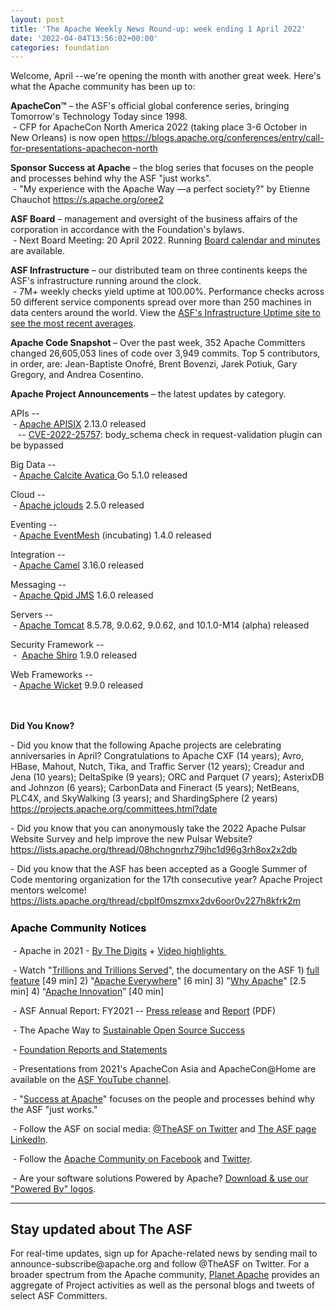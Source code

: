 ```yaml
---
layout: post
title: 'The Apache Weekly News Round-up: week ending 1 April 2022'
date: '2022-04-04T13:56:02+00:00'
categories: foundation
---
```

<p></p><p></p><p></p><p></p><p></p><p>Welcome, April --we're opening the month with another great week. Here's what the Apache community has been up to:</p><p><b><span class="il">ApacheCon</span>™</b> – the ASF's official global conference series, bringing Tomorrow's Technology Today since 1998.<br>&nbsp;- CFP for ApacheCon North America 2022 (taking place 3-6 October in New Orleans) is now open  <a href="https://blogs.apache.org/conferences/entry/call-for-presentations-apachecon-north" target="_blank">https://blogs.apache.org/conferences/entry/call-for-presentations-apachecon-north</a> <br></p><p>
<b>Sponsor <span class="il">Success</span> <span class="il">at</span> <span class="il">Apache</span></b>
 – the blog series that focuses on the people and processes behind why 
the ASF "just works".<br>&nbsp;- "My experience with the Apache Way —a perfect society?" by Etienne Chauchot <a href="https://s.apache.org/oree2">https://s.apache.org/oree2</a></p><p></p><p></p><p></p><span style="font-weight: 700;">ASF Board</span>&nbsp;– management and oversight of the business affairs of the corporation in accordance with the Foundation's bylaws.<br>&nbsp;- Next Board Meeting: 20 April 2022. Running <a href="https://apache.org/foundation/board/calendar.html" target="_blank">Board calendar and minutes</a> are available.<p></p><p><span style="font-weight: 700;">ASF Infrastructure</span>&nbsp;– our distributed team on three continents keeps the ASF's infrastructure running around the clock.<br>&nbsp;- 7M+ weekly checks yield uptime at 100.00%. Performance checks across 50 different service components spread over more than 250 machines in data centers around the world. View the&nbsp;<a href="http://www.apache.org/uptime/" target="_blank">ASF's Infrastructure Uptime site to see the most recent averages</a>.<br></p><p><span style="font-weight: 700;">Apache Code Snapshot&nbsp;</span>– Over the past week, 352 Apache Committers changed 26,605,053 lines of code over 3,949 commits. Top 5 contributors, in order, are: Jean-Baptiste Onofré, Brent Bovenzi, Jarek Potiuk, Gary Gregory, and Andrea Cosentino. &nbsp; <br></p><p><span style="font-weight: 700;"></span></p><p><span style="font-weight: 700;">Apache Project Announcements</span>&nbsp;– the latest updates by category.</p><p>APIs --<br>&nbsp;- <a href="https://apisix.apache.org/" target="_blank">Apache </a><span class="il"><a href="https://apisix.apache.org/" target="_blank">APISIX</a></span> 2.13.0 released <br>&nbsp;&nbsp; -- <a href="https://s.apache.org/r0pnp" target="_blank">CVE-2022-25757</a>: body_schema check in request-validation plugin can be bypassed <br></p><p>Big Data --<br>&nbsp;- <a href="https://calcite.apache.org/" target="_blank">Apache </a><span class="il"><a href="https://calcite.apache.org/" target="_blank">Calcite</a></span><a href="https://calcite.apache.org/" target="_blank"> </a><span class="il"><a href="https://calcite.apache.org/" target="_blank">Avatica</a></span><a href="https://calcite.apache.org/" target="_blank"> </a>Go 5.1.0 released&nbsp;</p>Cloud --<br>&nbsp;- <a href="https://jclouds.apache.org/" target="_blank">Apache </a><span class="il"><a href="https://jclouds.apache.org/" target="_blank">jclouds</a></span> 2.5.0 released&nbsp;<p></p>Eventing --<br>&nbsp;- <a href="https://eventmesh.apache.org/" target="_blank">Apache </a><span class="il"><a href="https://eventmesh.apache.org/" target="_blank">EventMesh</a></span> (incubating) 1.4.0 released <a href="https://eventmesh.apache.org/" rel="noreferrer" target="_blank" data-saferedirecturl="https://www.google.com/url?q=https://eventmesh.apache.org/&amp;source=gmail&amp;ust=1648907897687000&amp;usg=AOvVaw1NePhgv1Z78-Tv8GlivF9F"></a><p></p><p>Integration --<br>&nbsp;- <a href="https://camel.apache.org/" target="_blank">Apache </a><span class="il"><a href="https://camel.apache.org/" target="_blank">Camel</a></span> 3.16.0 released <br></p><p></p>Messaging --<br>&nbsp;- <a href="https://qpid.apache.org/" target="_blank">Apache </a><span class="il"><a href="https://qpid.apache.org/" target="_blank">Qpid</a></span><a href="https://qpid.apache.org/" target="_blank"> </a><span class="il"><a href="https://qpid.apache.org/" target="_blank">JMS</a></span> 1.6.0 released <a href="https://qpid.apache.org/" rel="noreferrer" target="_blank" data-saferedirecturl="https://www.google.com/url?q=https://qpid.apache.org/&amp;source=gmail&amp;ust=1648908006334000&amp;usg=AOvVaw1fy-yqxSxt8Tk8Y9-vmPOd"></a><p></p><p>Servers --<br>&nbsp;- <a href="http://tomcat.apache.org/" target="_blank">Apache </a><span class="il"><a href="http://tomcat.apache.org/" target="_blank">Tomcat</a></span> 8.5.78, 9.0.62, 9.0.62, and 10.1.0-M14 (alpha) released&nbsp; 
 </p>Security Framework --<br><div>&nbsp;-&nbsp; <a href="https://shiro.apache.org/" target="_blank">Apache </a><span class="il"><a href="https://shiro.apache.org/" target="_blank">Shiro</a></span> 1.9.0 released&nbsp;</div><p> 
 </p>Web Frameworks --<br><div>&nbsp;- <a href="https://wicket.apache.org/" target="_blank">Apache </a><span class="il"><a href="https://wicket.apache.org/" target="_blank">Wicket</a></span> 9.9.0 released <br><br></div><br><span style="font-weight: 700;"></span><p><span style="font-weight: 700;">Did You Know?</span><br></p><p>- Did you know that the following Apache projects are celebrating 
anniversaries in April? Congratulations to Apache CXF (14 years); Avro, 
HBase, Mahout, Nutch, Tika, and Traffic Server (12 years); Creadur and 
Jena (10 years); DeltaSpike (9 years); ORC and Parquet (7 years); 
AsterixDB and Johnzon (6 years); CarbonData and Fineract (5 years); 
NetBeans, PLC4X, and SkyWalking (3 years); and ShardingSphere (2 years) <a target="_blank" class="c-link" data-stringify-link="https://projects.apache.org/committees.html?date" data-sk="tooltip_parent" href="https://projects.apache.org/committees.html?date" rel="noopener noreferrer">https://projects.apache.org/committees.html?date</a></p><p>- Did you know that you can anonymously take the 2022 Apache Pulsar Website Survey and help improve the new Pulsar Website? <a target="_blank" class="c-link" data-stringify-link="https://lists.apache.org/thread/08hchngnrhz79jhc1d96g3rh8ox2x2db" data-sk="tooltip_parent" href="https://lists.apache.org/thread/08hchngnrhz79jhc1d96g3rh8ox2x2db" rel="noopener noreferrer">https://lists.apache.org/thread/08hchngnrhz79jhc1d96g3rh8ox2x2db</a></p><p>- Did you know that the ASF has been accepted as a Google Summer of Code 
mentoring organization for the 17th consecutive year? Apache Project 
mentors welcome! <a target="_blank" class="c-link" data-stringify-link="https://lists.apache.org/thread/cbplf0mszmxx2dv6oor0v227h8kfrk2m" data-sk="tooltip_parent" href="https://lists.apache.org/thread/cbplf0mszmxx2dv6oor0v227h8kfrk2m" rel="noopener noreferrer">https://lists.apache.org/thread/cbplf0mszmxx2dv6oor0v227h8kfrk2m</a></p><h3 style="font-family: &quot;Helvetica Neue&quot;, Helvetica, Arial, sans-serif; color: rgb(0, 0, 0);">Apache Community Notices</h3><p>&nbsp;- Apache in 2021 -&nbsp;<a href="https://s.apache.org/Apache2021Digits" target="_blank">By The Digits</a>&nbsp;+&nbsp;<a href="https://youtu.be/GU0SV_2tWkU" target="_blank">Video highlights&nbsp;</a></p><p>&nbsp;- Watch "<a href="https://www.youtube.com/watch?v=JUt2nb0mgwg" target="_blank" style="background-color: rgb(255, 255, 255);">Trillions and Trillions Served</a>", the documentary on the ASF 1)&nbsp;<a href="https://www.youtube.com/watch?v=JUt2nb0mgwg" target="_blank" style="background-color: rgb(255, 255, 255);">full feature</a>&nbsp;[49 min] 2) "<a href="https://www.youtube.com/watch?v=nXtIti9jMFI" target="_blank" style="background-color: rgb(255, 255, 255);">Apache Everywhere</a>" [6 min] 3) "<a href="https://www.youtube.com/watch?v=YM5dLvNatRs" target="_blank" style="background-color: rgb(255, 255, 255);">Why Apache</a>" [2.5 min] 4)&nbsp;“<a href="https://www.youtube.com/watch?v=qkvqJaX4S50" target="_blank" style="background-color: rgb(255, 255, 255);">Apache Innovation</a>” [40 min]&nbsp;</p><p>&nbsp;- ASF Annual Report: FY2021 --&nbsp;<a href="https://blogs.apache.org/foundation/entry/the-apache-software-foundation-announces78" target="_blank">Press release</a>&nbsp;and&nbsp;<a href="https://www.apache.org/foundation/docs/FY2021AnnualReport.pdf" target="_blank">Report</a>&nbsp;(PDF)</p><p>&nbsp;- The Apache Way to&nbsp;<a href="https://s.apache.org/GhnI" target="_blank">Sustainable Open Source Success</a>&nbsp;</p><p>&nbsp;-&nbsp;<a href="http://www.apache.org/foundation/reports.html" target="_blank">Foundation Reports and Statements</a><br></p><p>&nbsp;- Presentations from 2021's ApacheCon Asia and ApacheCon@Home are available on the&nbsp;<a href="https://www.youtube.com/c/TheApacheFoundation/" target="_blank" style="background-color: rgb(255, 255, 255);">ASF YouTube channel</a>.</p><p>&nbsp;- "<a href="https://blogs.apache.org/foundation/category/SuccessAtApache" target="_blank">Success at Apache</a>" focuses on the people and processes behind why the ASF "just works."&nbsp;<br></p><div><p>&nbsp;- Follow the ASF on social media:&nbsp;<a href="https://twitter.com/TheASF" target="_blank" style="background-color: rgb(255, 255, 255);">@TheASF on Twitter</a>&nbsp;and&nbsp;<a href="https://www.linkedin.com/company/the-apache-software-foundation" target="_blank" style="background-color: rgb(255, 255, 255);">The ASF page LinkedIn</a>.&nbsp;<br></p></div><div><p>&nbsp;- Follow the&nbsp;<a href="https://www.facebook.com/ApacheSoftwareFoundation/" target="_blank">Apache Community on Facebook</a>&nbsp;and&nbsp;<a href="https://twitter.com/ApacheCommunity" target="_blank">Twitter</a>.&nbsp;</p></div><div>&nbsp;- Are your software solutions Powered by Apache?&nbsp;<a href="http://www.apache.org/foundation/press/kit/#poweredby" target="_blank">Download &amp; use our "Powered By" logos</a>.<br></div><p><span class="LrzXr"></span><span class="LrzXr"></span></p><div><hr><h2>Stay updated about The ASF</h2><p>For real-time updates, sign up for Apache-related news by sending mail to announce-subscribe@apache.org and follow @TheASF on Twitter. For a broader spectrum from the Apache community, <a href="https://twitter.com/PlanetApache" target="_blank">Planet Apache</a> provides an aggregate of Project activities as well as the personal blogs and tweets of select ASF Committers.</p></div><p></p><p></p><p></p><p></p><p></p>
